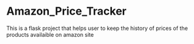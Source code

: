 # Amazon_Price_Tracker
This is a flask project that helps user to keep the history of prices of the products availaible on amazon site
